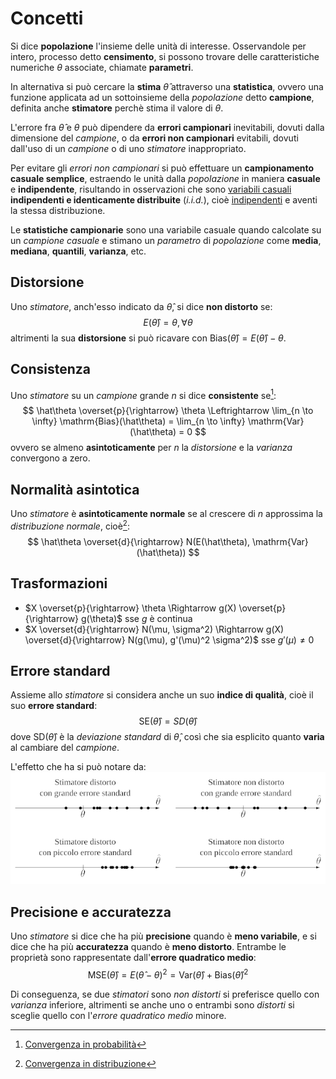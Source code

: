 # Concetti

Si dice **popolazione** l'insieme delle unità di interesse.
Osservandole per intero, processo detto **censimento**, si possono trovare delle caratteristiche numeriche $\theta$ associate, chiamate **parametri**.

In alternativa si può cercare la **stima** $\hat\theta$ attraverso una **statistica**, ovvero una funzione applicata ad un sottoinsieme della _popolazione_ detto **campione**, definita anche **stimatore** perchè stima il valore di $\theta$.

L'errore fra $\hat\theta$ e $\theta$ può dipendere da **errori campionari** inevitabili, dovuti dalla dimensione del _campione_, o da **errori non campionari** evitabili, dovuti dall'uso di un _campione_ o di uno _stimatore_ inappropriato.

Per evitare gli _errori non campionari_ si può effettuare un **campionamento casuale semplice**, estraendo le unità dalla _popolazione_ in maniera **casuale** e **indipendente**, risultando in osservazioni che sono [variabili casuali](../../ct0111/03/README.md) **indipendenti e identicamente distribuite** (_i.i.d._), cioè [indipendenti](../../ct0111/02/README.md#eventi-indipendenti) e aventi la stessa distribuzione.

Le **statistiche campionarie** sono una variabile casuale quando calcolate su un _campione casuale_ e stimano un _parametro_ di _popolazione_ come **media**, **mediana**, **quantili**, **varianza**, etc.

## Distorsione

Uno _stimatore_, anch'esso indicato da $\hat\theta$, si dice **non distorto** se:
$$
E(\hat\theta) = \theta, \forall\theta
$$
altrimenti la sua **distorsione** si può ricavare con $\mathrm{Bias}(\hat\theta) = E(\hat\theta) - \theta$.

## Consistenza

Uno _stimatore_ su un _campione_ grande $n$ si dice **consistente** se[^1]:
$$
\hat\theta \overset{p}{\rightarrow} \theta \Leftrightarrow \lim_{n \to \infty} \mathrm{Bias}(\hat\theta) = \lim_{n \to \infty} \mathrm{Var}(\hat\theta) = 0
$$
ovvero se almeno **asintoticamente** per $n$ la _distorsione_ e la _varianza_ convergono a zero.

## Normalità asintotica

Uno _stimatore_ è **asintoticamente normale** se al crescere di $n$ approssima la _distribuzione normale_, cioè[^2]:
$$
\hat\theta \overset{d}{\rightarrow} N(E(\hat\theta), \mathrm{Var}(\hat\theta))
$$

## Trasformazioni

- $X \overset{p}{\rightarrow} \theta \Rightarrow g(X) \overset{p}{\rightarrow} g(\theta)$ sse $g$ è continua
- $X \overset{d}{\rightarrow} N(\mu, \sigma^2) \Rightarrow g(X) \overset{d}{\rightarrow} N(g(\mu), g'(\mu)^2 \sigma^2)$ sse $g'(\mu) \neq 0$

## Errore standard

Assieme allo _stimatore_ si considera anche un suo **indice di qualità**, cioè il suo **errore standard**:
$$
\mathrm{SE}(\hat\theta) = SD(\hat\theta)
$$
dove $\mathrm{SD}(\hat\theta)$ è la _deviazione standard_ di $\hat\theta$, così che sia esplicito quanto **varia** al cambiare del _campione_.

L'effetto che ha si può notare da:
![Confronto tra stimatori](assets/01.png)

## Precisione e accuratezza

Uno _stimatore_ si dice che ha più **precisione** quando è **meno variabile**, e si dice che ha più **accuratezza** quando è **meno distorto**.
Entrambe le proprietà sono rappresentate dall'**errore quadratico medio**:
$$
\mathrm{MSE}(\hat\theta) = E(\hat\theta - \theta)^2 = \mathrm{Var}(\hat\theta) + \mathrm{Bias}(\hat\theta)^2
$$

Di conseguenza, se due _stimatori_ sono _non distorti_ si preferisce quello con _varianza_ inferiore, altrimenti se anche uno o entrambi sono _distorti_ si sceglie quello con l'_errore quadratico medio_ minore.

[^1]: [Convergenza in probabilità](https://it.wikipedia.org/wiki/Convergenza_di_variabili_casuali#Convergenza_in_probabilit%C3%A0)

[^2]: [Convergenza in distribuzione](https://it.wikipedia.org/wiki/Convergenza_di_variabili_casuali?useskin=vector#Convergenza_in_distribuzione)
